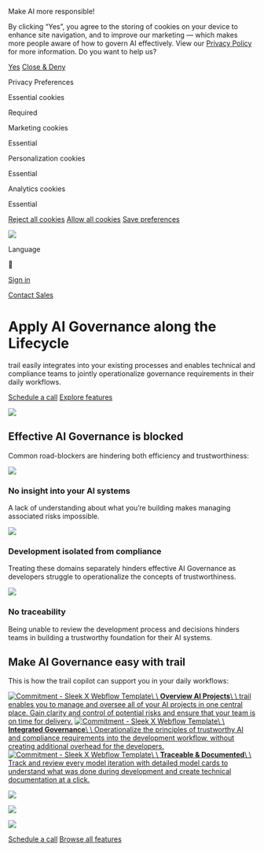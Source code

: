 Make AI more responsible!

By clicking “Yes”, you agree to the storing of cookies on your device to enhance site navigation, and to improve our marketing — which makes more people aware of how to govern AI effectively. View our [Privacy Policy](https://www.trail-ml.com/privacy-policy) for more information. Do you want to help us?

[Yes](https://www.trail-ml.com/use-cases/ai-lifecycle-governance#) [Close & Deny](https://www.trail-ml.com/use-cases/ai-lifecycle-governance#)

Privacy Preferences

Essential cookies

Required

Marketing cookies

Essential

Personalization cookies

Essential

Analytics cookies

Essential

[Reject all cookies](https://www.trail-ml.com/use-cases/ai-lifecycle-governance#) [Allow all cookies](https://www.trail-ml.com/use-cases/ai-lifecycle-governance#) [Save preferences](https://www.trail-ml.com/use-cases/ai-lifecycle-governance#)

[![](https://cdn.prod.website-files.com/64d39f3feec1e3615e1504bd/64d53e8d490e853448a832ce_trail_white.svg)](https://www.trail-ml.com/)

Language



[Sign in](https://prod.trail-ml.com/)

[Contact Sales](https://www.trail-ml.com/sign-up)

# Apply AI Governance along the Lifecycle

trail easily integrates into your existing processes and enables technical and compliance teams to jointly operationalize governance requirements in their daily workflows.

[Schedule a call](https://www.trail-ml.com/sign-up) [Explore features](https://www.trail-ml.com/governance)

![](https://cdn.prod.website-files.com/64d39f3feec1e3615e150507/6617e433acb5853e2340cd60_AI%20Governance%20Lifecycle.png)

## Effective AI Governance is blocked

Common road-blockers are hindering both efficiency and trustworthiness:

![](https://cdn.prod.website-files.com/64d39f3feec1e3615e150507/65bd12dfc601bddd306d98aa_Eye%20closed.svg)

### No insight into your AI systems

A lack of understanding about what you’re building makes managing associated risks impossible.

![](https://cdn.prod.website-files.com/64d39f3feec1e3615e150507/65bd154b70ffa60776396af8_code%20brackets.svg)

### Development isolated from compliance

Treating these domains separately hinders effective AI Governance as developers struggle to operationalize the concepts of trustworthiness.

![](https://cdn.prod.website-files.com/64d39f3feec1e3615e150507/65bd133e17b732b8902bf5b7_Cross.svg)

### No traceability

Being unable to review the development process and decisions hinders teams in building a trustworthy foundation for their AI systems.

## Make AI Governance easy with trail

This is how the trail copilot can support you in your daily workflows:

[![Commitment - Sleek X Webflow Template](https://cdn.prod.website-files.com/64d39f3feec1e3615e1504bd/64d39f3feec1e3615e1506be_commitment-card-icon-sleek-webflow-ecommerce-template.svg)\\
\\
**Overview AI Projects**\\
\\
trail enables you to manage and oversee all of your AI projects in one central place. Gain clarity and control of potential risks and ensure that your team is on time for delivery.](https://www.trail-ml.com/use-cases/ai-lifecycle-governance#w-tabs-0-data-w-pane-0) [![Commitment - Sleek X Webflow Template](https://cdn.prod.website-files.com/64d39f3feec1e3615e1504bd/64d39f3feec1e3615e1506be_commitment-card-icon-sleek-webflow-ecommerce-template.svg)\\
\\
**Integrated Governance**\\
\\
Operationalize the principles of trustworthy AI and compliance requirements into the development workflow, without creating additional overhead for the developers.](https://www.trail-ml.com/use-cases/ai-lifecycle-governance#w-tabs-0-data-w-pane-1) [![Commitment - Sleek X Webflow Template](https://cdn.prod.website-files.com/64d39f3feec1e3615e1504bd/64d39f3feec1e3615e1506be_commitment-card-icon-sleek-webflow-ecommerce-template.svg)\\
\\
**Traceable & Documented**\\
\\
Track and review every model iteration with detailed model cards to understand what was done during development and create technical documentation at a click.](https://www.trail-ml.com/use-cases/ai-lifecycle-governance#w-tabs-0-data-w-pane-2)

![](https://cdn.prod.website-files.com/64d39f3feec1e3615e150507/6616b2acf482fef03b19a691_AI%20Registry%20trail.webp)

![](https://cdn.prod.website-files.com/64d39f3feec1e3615e150507/6616b2e920c6425e93f2b7e9_Governance%20Workflows%20trail.webp)

![](https://cdn.prod.website-files.com/64d39f3feec1e3615e150507/6616b274276928dbb05bf603_Documentation%20trail.webp)

[Schedule a call](https://www.trail-ml.com/sign-up) [Browse all features](https://www.trail-ml.com/governance)